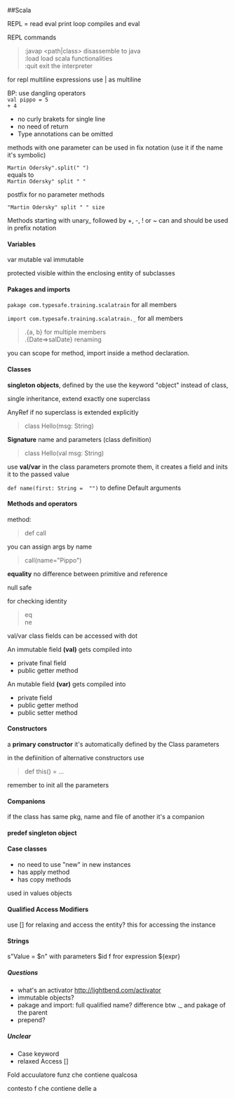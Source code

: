 ##Scala

REPL = read eval print loop
compiles and eval

REPL commands
> :javap <path|class>  disassemble to java  
> :load <path>   load scala functionalities  
> :quit exit the interpreter

for repl multiline expressions use | as multiline

BP: use dangling operators  
` val pippo = 5 `  
`+ 4 `

+ no curly brakets for single line
+ no need of return
+ Type annotations can be omitted

methods with one parameter can be used in fix notation (use it if the name it's symbolic)

`Martin Odersky".split(" ")`  
equals to  
`Martin Odersky" split " "`

postfix for no parameter methods

 `"Martin Odersky" split " " size`

 Methods starting with unary_ followed by +, -, ! or ~ can and should be used in prefix notation


#### Variables
var mutable
val immutable

protected visible within the enclosing entity of subclasses

#### Pakages and imports

` pakage com.typesafe.training.scalatrain ` for all members  

` import com.typesafe.training.scalatrain._ ` for all members  
> .{a, b} for multiple members  
> .{Date=>salDate} renaming

you can scope for method, import inside a method declaration.

#### Classes

**singleton objects**, defined by the use the keyword "object" instead of class,

single inheritance, extend exactly one superclass

AnyRef if no superclass is extended explicitly

> class Hello(msg: String)

**Signature** name and parameters (class definition)

> class Hello(val msg: String)

use **val/var** in the class parameters promote them, it creates a field and inits it to the passed value

` def name(first: String =  "") `
to define Default arguments

#### Methods and operators
method:
> def call

you can assign args by name

>  call(name="Pippo")

**equality**
no difference between primitive and reference  

null safe

for checking identity

> eq  
> ne

val/var class fields can be accessed with dot

An immutable field **(val)** gets compiled into
+ private final field
+ public getter method

An mutable field **(var)** gets compiled into
+ private field
+ public getter method
+ public setter method

#### Constructors
a **primary constructor** it's automatically defined by the Class parameters

in the defiinition of alternative constructors use
> def this() = ...

remember to init all the parameters

#### Companions

if the class has same pkg, name and file of another it's a companion

#### predef singleton object


#### Case classes
+ no need to use "new" in new instances
+ has apply method
+ has copy methods

used in values objects

#### Qualified Access Modifiers
use [] for relaxing and access the entity?
this for accessing the instance


#### Strings

s"Value = $n" with parameters $id
f fror expression ${expr}



##### Questions
+ what's an activator http://lightbend.com/activator
+ immutable objects?
+ pakage and import: full qualified name? difference btw ._ and pakage of the parent
+ prepend?

##### Unclear
+ Case keyword
+ relaxed Access []



Fold
accuulatore
funz che contiene qualcosa

contesto f che contiene delle a
